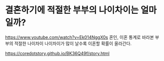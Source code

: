 결혼하기에 적절한 부부의 나이차이는 얼마일까?
=====

https://www.youtube.com/watch?v=Ek014NggX0s
혼인, 이혼 통계로 바라본 부부의 적절한 나이차이
나이차이가 많이 날수록 이혼할 확률이 올라간다.

<a href='https://coredotstory.github.io/BK36Q49f/story.html'>https://coredotstory.github.io/BK36Q49f/story.html</a>